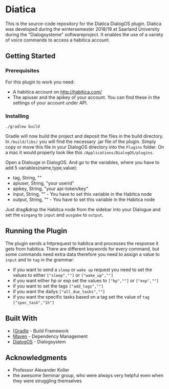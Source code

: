# Diatica
This is the source-code repository for the Diatica DialogOS plugin. Diatica was developed during the wintersemester 2018/19 at Saarland University during the "Dialogsysteme" softwareproject. It enables the use of a variety of voice commands to access a habitica account. 

## Getting Started

### Prerequisites
For this plugin to work you need:
- A habitica account on http://habitica.com/
- The apiuser and the apikey of your account. You can find these in the settings of your account under API.

### Installing

```
./gradlew build
```
Gradle will now build the project and deposit the files in the build directory. In `/build/libs/` you will find the necessary .jar file of the plugin. Simply copy or move this file in your DialogOS directory into the `Plugins` folder. 
On a mac it would properly look like this `/Applications/DialogOS/plugins`.


Open a Dialouge in DialogOS. And go to the variables, where you have to add 5 variables(name,type,value):
  - tag, String, ""
  - apiuser, String, "your userid"
  - apikey, String, "your api-token/key"
  - input, String, "" - You have to set this variable in the Habitca node
  - output, String, "" - You have to set this variable in the Habitca node
  
 Just drag&drop the Habitca node from the sidebar into your Dialogue and set the `eingang` to `input` and  `ausgabe` to `output`.

## Running the Plugin
The plugin sends a httprequest to habitca and processes the response it gets from habitica. There are different keywords for every command, but some commands need extra data therefore you need to assign a value to `input` and to `tag` in the grammar:
- if you want to send a `sleep` or `wake up` request you need to set the values to either `["sleep",""]` or `["wake_up",""]` 
- if you want either hp or exp set the values to `["hp",""]` or `["exp",""]`
- if you want to set the tags `["add_tags",""]`
- if you want the dailys `["all_due_tasks",""]`
- if you want the specific tasks based on a tag set the value of `tag` `["spec_task","1h"]`



## Built With

* [[Gradle](https://github.com/gradle/gradle) - Build Framework
* [Maven](https://maven.apache.org/) - Dependency Management
* [DialogOS](https://github.com/dialogos-project/dialogos) - Dialogsystem

## Acknowledgments
* Professor Alexander Koller
* the awesome Seminar group, who were always very helpful even when they were struggling themselves
